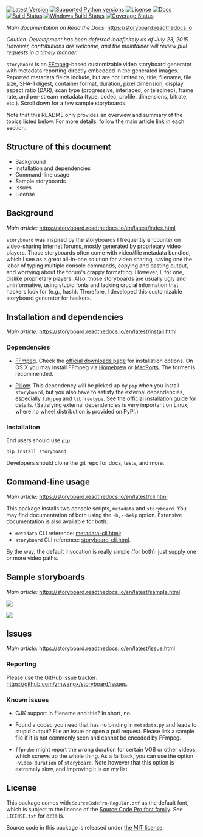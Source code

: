 [![Latest Version](https://img.shields.io/pypi/v/storyboard.svg?maxAge=86400)](https://pypi.python.org/pypi/storyboard/)
[![Supported Python versions](https://img.shields.io/badge/python-2.7,%203.2,%203.3,%203.4,%203.5,%203.6-blue.svg?maxAge=86400)](https://pypi.python.org/pypi/storyboard/)
[![License](https://img.shields.io/badge/license-MIT-blue.svg?maxAge=2592000)](https://pypi.python.org/pypi/storyboard/)
[![Docs](https://readthedocs.org/projects/storyboard/badge/?version=latest)](https://storyboard.readthedocs.io/)
<br>
[![Build Status](https://travis-ci.org/zmwangx/storyboard.svg?branch=master)](https://travis-ci.org/zmwangx/storyboard)
[![Windows Build Status](https://ci.appveyor.com/api/projects/status/github/zmwangx/storyboard?branch=master&svg=true)](https://ci.appveyor.com/project/zmwangx/storyboard)
[![Coverage Status](https://coveralls.io/repos/github/zmwangx/storyboard/badge.svg?branch=master)](https://coveralls.io/github/zmwangx/storyboard?branch=master)

*Main documentation on Read the Docs:* https://storyboard.readthedocs.io

*Caution: Development has been deferred indefinitely as of July
23, 2015. However, contributions are welcome, and the maintainer will
review pull requests in a timely manner.*

`storyboard` is an [FFmpeg](https://ffmpeg.org/)-based customizable video storyboard generator with metadata reporting directly embedded in the generated images. Reported metadata fields include, but are not limited to, title, filename, file size, SHA-1 digest, container format, duration, pixel dimension, display aspect ratio (DAR), scan type (progressive, interlaced, or telecined), frame rate, and per-stream metadata (type, codec, profile, dimensions, bitrate, etc.). Scroll down for a few sample storyboards.

Note that this README only provides an overview and summary of the topics listed below. For more details, follow the main article link in each section.

## Structure of this document

* Background
* Installation and dependencies
* Command-line usage
* Sample storyboards
* Issues
* License

## Background

*Main article:* https://storyboard.readthedocs.io/en/latest/index.html

`storyboard` was inspired by the storyboards I frequently encounter on video-sharing Internet forums, mostly generated by proprietary video players. Those storyboards often come with video/file metadata bundled, which I see as a great all-in-one solution for video sharing, saving one the labor of typing multiple console commands, copying and pasting output, and worrying about the forum's crappy formatting. However, I, for one, dislike proprietary players. Also, those storyboards are usually ugly and uninformative, using stupid fonts and lacking crucial information that hackers look for (e.g., hash). Therefore, I developed this customizable storyboard generator for hackers.

## Installation and dependencies

*Main article:* https://storyboard.readthedocs.io/en/latest/install.html

### Dependencies

* [FFmpeg](https://ffmpeg.org/). Check the [official downloads page](https://www.ffmpeg.org/download.html) for installation options. On OS X you may install FFmpeg via [Homebrew](http://brew.sh) or [MacPorts](https://www.macports.org/). The former is recommended.

* [Pillow](https://python-pillow.github.io/). This dependency will be picked up by `pip` when you install `storyboard`, but you also have to satisfy the external dependencies, especially `libjpeg` and `libfreetype`. See [the official installation guide](https://pillow.readthedocs.io/en/latest/installation.html) for details. (Satisfying external dependencies is very important on Linux, where no wheel distribution is provided on PyPI.)

### Installation

End users should use `pip`:

```
pip install storyboard
```

Developers should clone the git repo for docs, tests, and more.

## Command-line usage

*Main article:* https://storyboard.readthedocs.io/en/latest/cli.html

This package installs two console scripts, `metadata` and `storyboard`. You may find documentation of both using the `-h,--help` option. Extensive documentation is also available for both:

* `metadata` CLI reference: [metadata-cli.html](https://storyboard.readthedocs.io/en/latest/metadata-cli.html);
* `storyboard` CLI reference: [storyboard-cli.html](https://storyboard.readthedocs.io/en/latest/storyboard-cli.html).

By the way, the default invocation is really simple (for both): just supply one or more video paths.

## Sample storyboards

*Main article:* https://storyboard.readthedocs.io/en/latest/sample.html

[![](https://i.imgur.com/OIx20KQ.jpg)](https://i.imgur.com/gtBArx7.jpg)

[![](https://i.imgur.com/WB2N0Rh.jpg)](https://i.imgur.com/Ujgsznc.jpg)

## Issues

*Main article:* https://storyboard.readthedocs.io/en/latest/issue.html

### Reporting

Please use the GitHub issue tracker: <https://github.com/zmwangx/storyboard/issues>.

### Known issues

* CJK support in filename and title? In short, no.

* Found a codec you need that has no binding in ``metadata.py`` and leads to stupid output? File an issue or open a pull request. Please link a sample file if it is not commonly seen and cannot be encoded by FFmpeg.

* `ffprobe` might report the wrong duration for certain VOB or other videos, which screws up the whole thing. As a fallback, you can use the option `--video-duration` of `storyboard`. Note however that this option is extremely slow, and improving it is on my list.

## License

This package comes with `SourceCodePro-Regular.otf` as the default font, which is subject to the license of the [Source Code Pro font family](https://adobe-fonts.github.io/source-code-pro/). See `LICENSE.txt` for details.

Source code in this package is released under [the MIT license](http://opensource.org/licenses/MIT).

